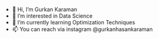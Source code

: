 - 👋 Hi, I’m Gurkan Karaman
- 👀 I’m interested in Data Science
- 🌱 I’m currently learning Optimization Techniques
- 📫 You can reach via instagram @gurkanhasankaraman

<!---
I love math and artificial intelligence. I fall in love math behind neural networks and optimizing them. My favorite math subject is Fourier transform :))
--->

